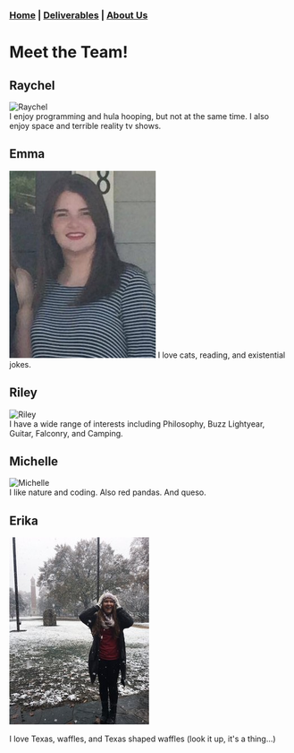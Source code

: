 ### [Home](https://mlpearson4.github.io/VastCast/) | [Deliverables](https://mlpearson4.github.io/VastCast/Deliverables.html) | [About Us](https://mlpearson4.github.io/VastCast/AboutUs.html)

# Meet the Team!

## Raychel

![Raychel](http://bit.ly/2CcDD65)  
I enjoy programming and hula hooping, but not at the same time. I also enjoy space and terrible reality tv shows.

## Emma

![Emma](pictures/Emma.jpg)
I love cats, reading, and existential jokes.

## Riley

![Riley](pictures/Riley.jpg)  
I have a wide range of interests including Philosophy, Buzz Lightyear, Guitar, Falconry, and Camping.

## Michelle

![Michelle](http://bit.ly/2Hjdx0n)  
I like nature and coding. Also red pandas. And queso.

## Erika

![Erika](pictures/Erika.jpg) <!-- .element height="50%" width="50%" -->

I love Texas, waffles, and Texas shaped waffles (look it up, it's a thing...)
